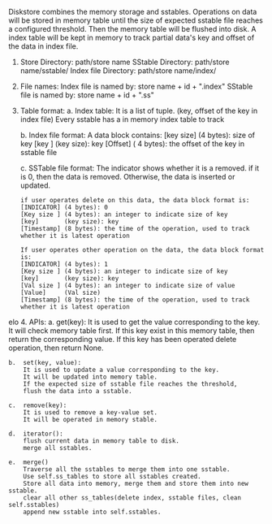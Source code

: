 Diskstore combines the memory storage and sstables. Operations on data will be stored in memory table until the size of
expected sstable file reaches a configured threshold. Then the memory table will be flushed into disk. A index table will
be kept in memory to track partial data's key and offset of the data in index file.

1.  Store Directory:
    path/store name
    SStable Directory:
    path/store name/sstable/
    Index file Directory:
    path/store name/index/

2.  File names:
    Index file is named by: store name + id + ".index"
    SStable file is named by: store name + id + ".ss"

3.  Table format:
    a.  Index table: It is a list of tuple.
        (key, offset of the key in index file)
        Every sstable has a in memory index table to track 

    b.  Index file format:
        A data block contains:
        [key size] (4 bytes): size of key
        [key     ] (key size): key
        [Offset] ( 4 bytes): the offset  of the key in sstable file

    c.  SSTable file format:
        The indicator shows whether it is a removed. if it is 0, then the data is removed. Otherwise, the data is inserted or updated.

        if user operates delete on this data, the data block format is:
        [INDICATOR] (4 bytes): 0
        [Key size ] (4 bytes): an integer to indicate size of key
        [key]       (key size): key
        [Timestamp] (8 bytes): the time of the operation, used to track whether it is latest operation

        If user operates other operation on the data, the data block format is:
        [INDICATOR] (4 bytes): 1
        [Key size ] (4 bytes): an integer to indicate size of key
        [key]       (key size): key
        [Val size ] (4 bytes): an integer to indicate size of value
        [Value]     (Val size)
        [Timestamp] (8 bytes): the time of the operation, used to track whether it is latest operation
elo
4.  APIs:
    a.  get(key):
        It is used to get the value corresponding to the key.
        It will check memory table first. If this key exist in this memory table, then return the corresponding value.
        If this key has been operated delete operation, then return None.

    b.  set(key, value):
        It is used to update a value corresponding to the key.
        It will be updated into memory table.
        If the expected size of sstable file reaches the threshold,
        flush the data into a sstable.

    c.  remove(key):
        It is used to remove a key-value set.
        It will be operated in memory stable.

    d.  iterator():
        flush current data in memory table to disk.
        merge all sstables.
        
    e.  merge()
        Traverse all the sstables to merge them into one sstable.
        Use self.ss_tables to store all sstables created.
        Store all data into memory, merge them and store them into new sstable.
        clear all other ss_tables(delete index, sstable files, clean self.sstables)
        append new sstable into self.sstables.
        

    


